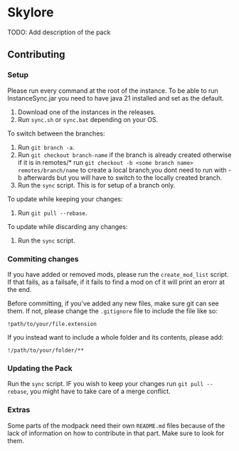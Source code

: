 # Skylore

TODO: Add description of the pack

## Contributing

### Setup

Please run every command at the root of the instance. To be able to run InstanceSync.jar you need to have java 21 installed and set as the default.

1. Download one of the instances in the releases.
2. Run `sync.sh` or `sync.bat` depending on your OS.

To switch between the branches:
1. Run `git branch -a`.
2. Run `git checkout branch-name` if the branch is already created otherwise if it is in remotes/* run `git checkout -b <some branch name> remotes/branch/name` to create a local branch,you dont need to run with -b afterwards but you will have to switch to the locally created branch.
3. Run the `sync` script.
This is for setup of a branch only.

To update while keeping your changes:
1. Run `git pull --rebase`.

To update while discarding any changes:
1. Run the `sync` script.
### Commiting changes

If you have added or removed mods, please run the `create_mod_list` script. If that fails, as a failsafe, if it fails to find a mod on cf it will print an erorr at the end.

Before committing, if you've added any new files, make sure git can see them. If not, please change the `.gitignore` file to include the file like so:

```
!path/to/your/file.extension
```

If you instead want to include a whole folder and its contents, please add:

```
!/path/to/your/folder/**
```

### Updating the Pack
Run the `sync` script. IF you wish to keep your changes run `git pull --rebase`, you might have to take care of a merge conflict.

### Extras

Some parts of the modpack need their own `README.md` files because of the lack of information on how to contribute in that part. Make sure to look for them.
